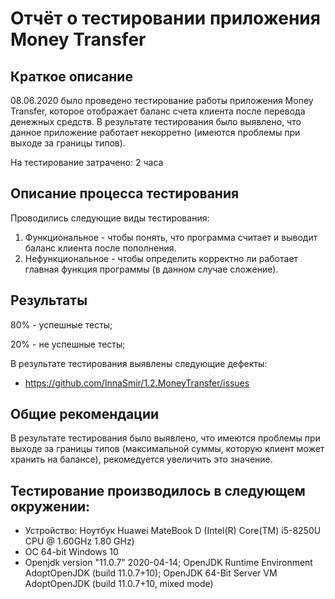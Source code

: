 # Отчёт о тестировании приложения Money Transfer

## Краткое описание

08.06.2020 было проведено тестирование работы приложения Money Transfer, которое отображает баланс счета клиента после перевода денежных средств. 
В результате тестирования было выявлено, что данное приложение работает некорретно (имеются проблемы при выходе за границы типов).


На тестирование затрачено: 2 часа

## Описание процесса тестирования

Проводились следующие виды тестирования:
1. Функциональное - чтобы понять, что программа считает и выводит баланс клиента после пополнения.
2. Нефункциональное - чтобы определить корректно ли работает главная функция программы (в данном случае сложение).

## Результаты

80% - успешные тесты;

20% - не успешные тесты;

В результате тестирования выявлены следующие дефекты:
* https://github.com/InnaSmir/1.2.MoneyTransfer/issues

## Общие рекомендации
В результате тестирования было выявлено, что имеются проблемы при выходе за границы типов (максимальной суммы, которую клиент может хранить на балансе), рекомедуется увеличить это значение.

## Тестирование производилось в следующем окружении:
* Устройство: Ноутбук Huawei MateBook D (Intel(R) Core(TM) i5-8250U CPU @ 1.60GHz 1.80 GHz)
* OC 64-bit Windows 10
* Openjdk version "11.0.7" 2020-04-14; OpenJDK Runtime Environment AdoptOpenJDK (build
11.0.7+10); OpenJDK 64-Bit Server VM AdoptOpenJDK (build 11.0.7+10, mixed mode)
